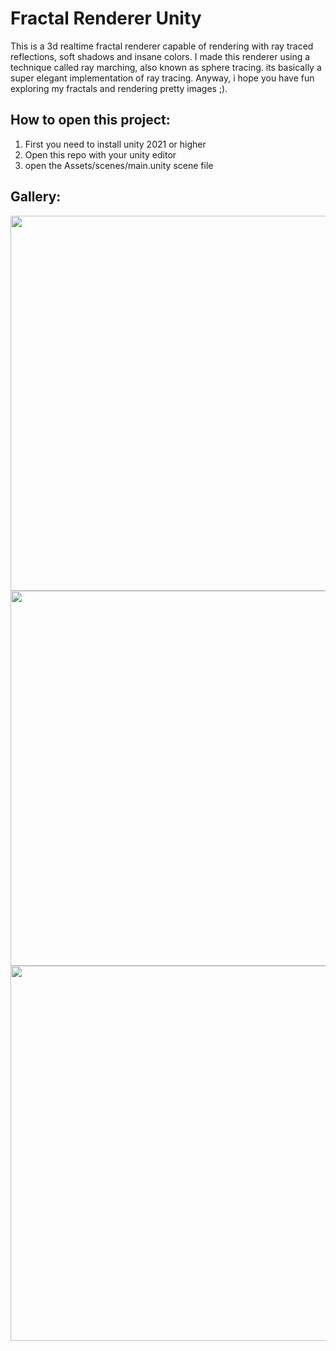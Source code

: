 # Fractal Renderer Unity
This is a 3d realtime fractal renderer capable of rendering with ray traced reflections, soft shadows and insane colors. I made this renderer using a technique called ray marching, also known as sphere tracing. its basically a super elegant implementation of ray tracing. Anyway, i hope you have fun exploring my fractals and rendering pretty images ;).

## How to open this project:
1. First you need to install unity 2021 or higher
2. Open this repo with your unity editor
3. open the Assets/scenes/main.unity scene file

## Gallery:
<img src="https://user-images.githubusercontent.com/59654421/168630052-dda21ad6-38c5-49a3-a1f3-f4a3215436e1.png" width="600" />
<img src="https://user-images.githubusercontent.com/59654421/168630068-699b3f48-1efb-4bef-a939-800b0c63f879.png" width="600" />
<img src="https://user-images.githubusercontent.com/59654421/168630075-0a2f3c4c-0b7e-4987-84c7-ae8f1fc314ee.png" width="600" />
